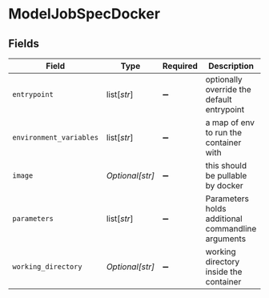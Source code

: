 # ModelJobSpecDocker


## Fields

| Field                                             | Type                                              | Required                                          | Description                                       |
| ------------------------------------------------- | ------------------------------------------------- | ------------------------------------------------- | ------------------------------------------------- |
| `entrypoint`                                      | list[*str*]                                       | :heavy_minus_sign:                                | optionally override the default entrypoint        |
| `environment_variables`                           | list[*str*]                                       | :heavy_minus_sign:                                | a map of env to run the container with            |
| `image`                                           | *Optional[str]*                                   | :heavy_minus_sign:                                | this should be pullable by docker                 |
| `parameters`                                      | list[*str*]                                       | :heavy_minus_sign:                                | Parameters holds additional commandline arguments |
| `working_directory`                               | *Optional[str]*                                   | :heavy_minus_sign:                                | working directory inside the container            |